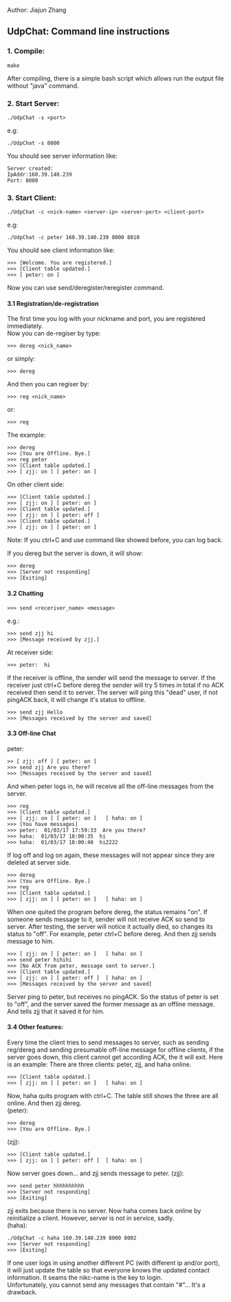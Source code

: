 Author: Jiajun Zhang

## UdpChat: Command line instructions

### 1. Compile:

	make

After compiling, there is a simple bash script which allows run the output file without "java" command.

### 2. Start Server:

	./UdpChat -s <port>
e.g:

	./UdpChat -s 8000
You should see server information like:

	Server created:
	IpAddr:160.39.140.239
	Port: 8000

### 3. Start Client:

	./UdpChat -c <nick-name> <server-ip> <server-port> <client-port>
e.g:

	./UdpChat -c peter 160.39.140.239 8000 8010

You should see client information like:

	>>> [Welcome. You are registered.]		
	>>> [Client table updated.]
	>>> [ peter: on ]

Now you can use send/deregister/reregister command.


#### 3.1 Registration/de-registration	

The first time you log with your nickname and port, you are registered immediately.		
Now you can de-regiser by type:	

	>>> dereg <nick_name>
or simply:
	
	>>> dereg	
And then you can regiser by:
	
	>>> reg <nick_name>		
or:	

	>>> reg	

The example:

	>>> dereg
	>>> [You are Offline. Bye.]
	>>> reg peter
	>>> [Client table updated.]
	>>> [ zjj: on ]	[ peter: on ]
On other client side:

	>>> [Client table updated.]
	>>> [ zjj: on ]	[ peter: on ]
	>>> [Client table updated.]
	>>> [ zjj: on ]	[ peter: off ]
	>>> [Client table updated.]
	>>> [ zjj: on ]	[ peter: on ]
Note: If you ctrl+C and use command like showed before, you can log back.

If you dereg but the server is down, it will show:

	>>> dereg
	>>> [Server not responding]
	>>> [Exiting]
	
#### 3.2 Chatting

	>>> send <receriver_name> <message>
e.g.:	

	>>> send zjj hi
	>>> [Message received by zjj.]
	
At receiver side:

	>>> peter:  hi

If the receiver is offline, the sender will send the message to server. If the receiver just ctrl+C before dereg the sender will try 5 times in total if no ACK received then send it to server. The server will ping this "dead" user, if not pingACK back, it will change it's status to offline.

	>>> send zjj Hello
	>>> [Messages received by the server and saved]

#### 3.3 Off-line Chat	
peter:

	>> [ zjj: off ]	[ peter: on ]
	>>> send zjj Are you there?
	>>> [Messages received by the server and saved]

And when peter logs in, he will receive all the off-line messages from the server.

	>>> reg
	>>> [Client table updated.]
	>>> [ zjj: on ]	[ peter: on ]	[ haha: on ]
	>>> [You have messages]
	>>> peter:  01/03/17 17:59:33  Are you there?
	>>> haha:  01/03/17 18:00:35  hi
	>>> haha:  01/03/17 18:00:40  hi2222

If log off and log on again, these messages will not appear since they are deleted at server side.

	>>> dereg
	>>> [You are Offline. Bye.]
	>>> reg
	>>> [Client table updated.]
	>>> [ zjj: on ]	[ peter: on ]	[ haha: on ]

When one quited the program before dereg, the status remains "on". If someone sends message to it, sender will not receive ACK so send to server. After testing, the server will notice it actually died, so changes its status to "off".
For example, peter ctrl+C before dereg. And then zjj sends message to him.

	>>> [ zjj: on ]	[ peter: on ]	[ haha: on ]
	>>> send peter hihihi
	>>> [No ACK from peter, message sent to server.]
	>>> [Client table updated.]
	>>> [ zjj: on ]	[ peter: off ]	[ haha: on ]
	>>> [Messages received by the server and saved]

Server ping to peter, but receives no pingACK. So the status of peter is set to "off", and the server saved the former message as an offline message. And tells zjj that it saved it for him.

#### 3.4 Other features:

Every time the client tries to send messages to server, such as sending reg/dereg and sending presumable off-line message for offline clients, if the server goes down, this client cannot get according ACK, the it will exit.	
Here is an example:	There are three clients: peter, zjj, and haha online.

	>>> [Client table updated.]
	>>> [ zjj: on ]	[ peter: on ]	[ haha: on ]

Now, haha quits program with ctrl+C. The table still shows the three are all online. And then zjj dereg.	
(peter):	

	>>> dereg
	>>> [You are Offline. Bye.]

(zjj):	

	>>> [Client table updated.]
	>>> [ zjj: on ]	[ peter: off ]	[ haha: on ]	
Now server goes down... and zjj sends message to peter.	
(zjj):

	>>> send peter hhhhhhhhhh
	>>> [Server not responding]
	>>> [Exiting]
zjj exits because there is no server. Now haha comes back online by reinitialize a client. However, server is not in service, sadly.	
(haha):

	./UdpChat -c haha 160.39.140.239 8000 8002
	>>> [Server not responding]
	>>> [Exiting]


If one user logs in using another different PC (with different ip and/or port), it will just update the table so that everyone knows the updated contact information. It seams the nikc-name is the key to login.	
Unfortunately, you cannot send any messages that contain "#"... It's a drawback.
